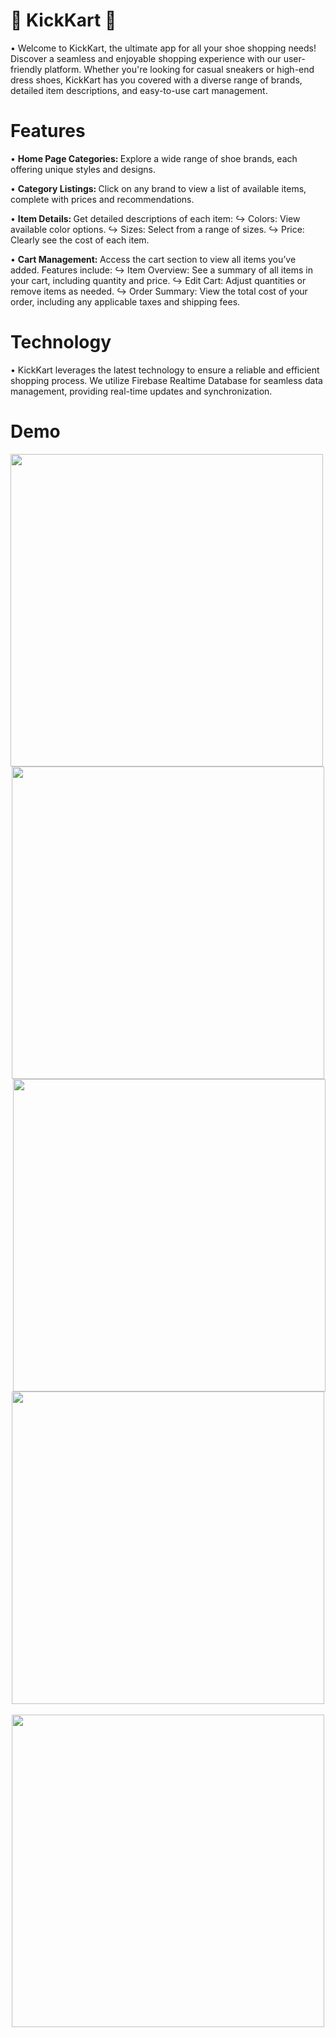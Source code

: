 # 👟 KickKart 🛒
• Welcome to KickKart, the ultimate app for all your shoe shopping needs! Discover a seamless and enjoyable shopping experience with our user-friendly platform. Whether you're looking for casual sneakers or high-end dress shoes, KickKart has you covered with a diverse range of brands, detailed item descriptions, and easy-to-use cart management.

# <b> Features </b>

• <b> Home Page Categories: </b> Explore a wide range of shoe brands, each offering unique styles and designs.

• <b> Category Listings: </b> Click on any brand to view a list of available items, complete with prices and recommendations.

• <b> Item Details: </b> Get detailed descriptions of each item:
↪ Colors: View available color options.
↪ Sizes: Select from a range of sizes.
↪ Price: Clearly see the cost of each item.

• <b> Cart Management: </b> Access the cart section to view all items you’ve added. Features include:
↪ Item Overview: See a summary of all items in your cart, including quantity and price.
↪ Edit Cart: Adjust quantities or remove items as needed.
↪ Order Summary: View the total cost of your order, including any applicable taxes and shipping fees.

# <b> Technology </b>

• KickKart leverages the latest technology to ensure a reliable and efficient shopping process. We utilize Firebase Realtime Database for seamless data management, providing real-time updates and synchronization.

# <b> Demo </b>

<p align="center">
  <img src="https://github.com/user-attachments/assets/4485c202-8b2d-4394-a08a-b871de756a14" height="500" align="left">
  <img src="https://github.com/user-attachments/assets/2293c686-e6f0-42d1-b2fe-9f31b586b943" height="500">
  <img src="https://github.com/user-attachments/assets/a35609e0-947e-4502-9122-647f8567c697" height="500" align="right">
</p>
<br><br>
<p align="center">
  <img src="https://github.com/user-attachments/assets/038d56e3-ed50-4a32-930a-dbfb57660cb4" height="500">
  &nbsp;&nbsp;&nbsp;&nbsp;&nbsp;&nbsp;&nbsp;&nbsp;&nbsp;&nbsp;&nbsp;&nbsp;&nbsp;&nbsp;&nbsp;
  <img src="https://github.com/user-attachments/assets/ba6d03ab-2651-4354-9822-95cb168113e9" height="500">
</p>
